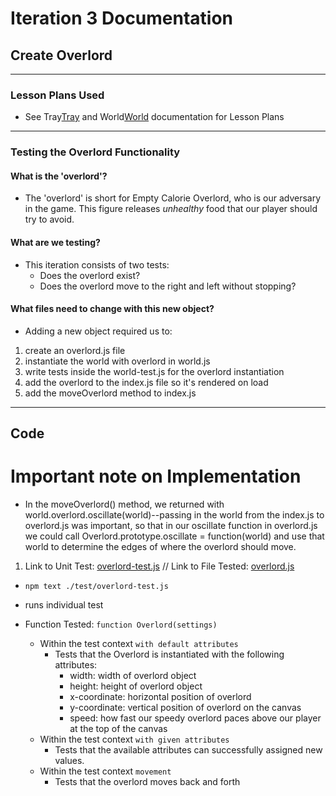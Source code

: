 # Iteration 3 Documentation
## Create Overlord

---
### Lesson Plans Used
  * See Tray[Tray](https://github.com/chompasina/gametime/blob/development/immersive_pahlka_documentation/tray_documentation.md) and World[World](https://github.com/chompasina/gametime/blob/development/immersive_pahlka_documentation/world_documentation.md) documentation for Lesson Plans

----
### Testing the Overlord Functionality

#### What is the 'overlord'?
* The 'overlord' is short for Empty Calorie Overlord, who is our adversary in the game. This figure releases _unhealthy_ food that our player should try to avoid.

#### What are we testing?
* This iteration consists of two tests:
  * Does the overlord exist?
  * Does the overlord move to the right and left without stopping?

#### What files need to change with this new object?
  * Adding a new object required us to:
  1) create an overlord.js file
  2) instantiate the world with overlord in world.js
  3) write tests inside the world-test.js for the overlord instantiation
  4) add the overlord to the index.js file so it's rendered on load
  5) add the moveOverlord method to index.js


----
## Code
# Important note on Implementation
* In the moveOverlord() method, we returned with world.overlord.oscillate(world)--passing in the world from the index.js to overlord.js was important, so that in our oscillate function in overlord.js we could call Overlord.prototype.oscillate = function(world) and use that world to determine the edges of where the overlord should move.

1. Link to Unit Test: [overlord-test.js](https://github.com/chompasina/gametime/blob/master/test/overlord-test.js) // Link to File Tested: [overlord.js](https://github.com/chompasina/gametime/blob/master/lib/overlord.js)

*  `npm text ./test/overlord-test.js`
  * runs individual test

* Function Tested: `function Overlord(settings)`
  * Within the test context `with default attributes`
    * Tests that the Overlord is instantiated with the following attributes:
      * width: width of overlord object
      * height: height of overlord object
      * x-coordinate: horizontal position of overlord
      * y-coordinate: vertical position of overlord on the canvas
      * speed: how fast our speedy overlord paces above our player at the top of the canvas
  * Within the test context `with given attributes`
    * Tests that the available attributes can successfully assigned new values.
  * Within the test context `movement`
    * Tests that the overlord moves back and forth
